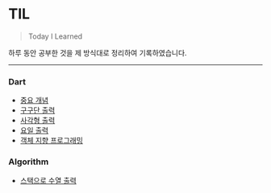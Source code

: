 # TIL

> Today I Learned
 
하루 동안 공부한 것을 제 방식대로 정리하여 기록하였습니다.

***

### Dart
  * [중요 개념](https://github.com/BAE999/TIL/blob/main/Dart/%EC%A4%91%EC%9A%94%20%EA%B0%9C%EB%85%90.md)
  * [구구단 출력](https://github.com/BAE999/TIL/blob/main/Dart/%EA%B5%AC%EA%B5%AC%EB%8B%A8%20%EC%B6%9C%EB%A0%A5.md)
  * [사각형 출력](https://github.com/BAE999/TIL/blob/main/Dart/%EC%82%AC%EA%B0%81%ED%98%95%20%EC%B6%9C%EB%A0%A5.md)
  * [요일 출력](https://github.com/BAE999/TIL/blob/main/Dart/%EC%9A%94%EC%9D%BC%20%EC%B6%9C%EB%A0%A5.md)
  * [객체 지향 프로그래밍](https://github.com/BAE999/TIL/blob/main/Dart/%EA%B0%9D%EC%B2%B4%20%EC%A7%80%ED%96%A5%20%ED%94%84%EB%A1%9C%EA%B7%B8%EB%9E%98%EB%B0%8D.md)
### Algorithm
  * [스택으로 수열 출력](https://github.com/BAE999/TIL/blob/main/Algorithm/%EC%8A%A4%ED%83%9D%EC%9C%BC%EB%A1%9C%20%EC%88%98%EC%97%B4%20%EB%A7%8C%EB%93%A4%EA%B8%B0.md)